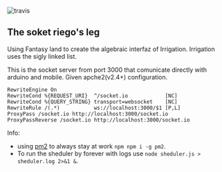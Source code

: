 ![travis](https://travis-ci.org/kasselTrankos/riego-socket.svg?branch=master)
## The soket riego's leg

Using Fantasy land to create the algebraic interfaz of Irrigation.
Irrigation uses the sigly linked list.


This is the socket server from port 3000 that comunicate directly with arduino and mobile.
Given apche2(v2.4+) configuration.
```
RewriteEngine On
RewriteCond %{REQUEST_URI}  ^/socket.io            [NC]
RewriteCond %{QUERY_STRING} transport=websocket    [NC]
RewriteRule /(.*)           ws://localhost:3000/$1 [P,L]
ProxyPass /socket.io http://localhost:3000/socket.io
ProxyPassReverse /socket.io http://localhost:3000/socket.io
```






Info:
 - using [pm2](http://pm2.keymetrics.io/) to always stay at work ```npm npm i -g pm2```.
 -  To run the sheduler by forever with logs use ```node sheduler.js > sheduler.log 2>&1 &```.